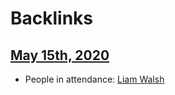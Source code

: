 
# Backlinks
## [May 15th, 2020](<May 15th, 2020.md>)
- People in attendance: [Liam Walsh](<Liam Walsh.md>)

